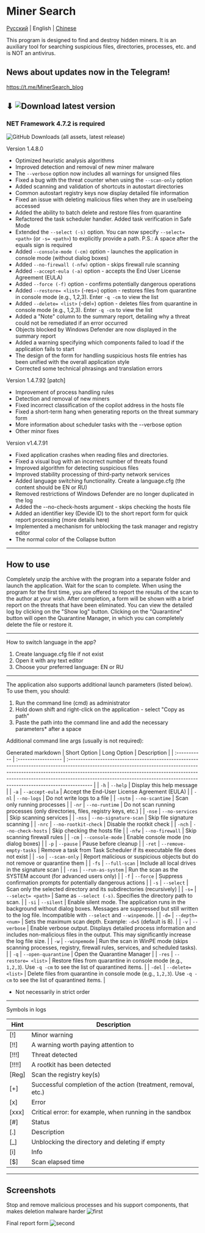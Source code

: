 # Miner Search

[Русский](README.ru.md) | English | [Chinese](README.cn.md)

This program is designed to find and destroy hidden miners.
It is an auxiliary tool for searching suspicious files, directories, processes, etc. and is NOT an antivirus.

## News about updates now in the Telegram!
https://t.me/MinerSearch_blog
## ⬇ ![Download latest version](https://github.com/BlendLog/MinerSearch/releases/latest)
### NET Framework 4.7.2 is required

![GitHub Downloads (all assets, latest release)](https://img.shields.io/github/downloads/BlendLog/MinerSearch/latest/total?logoColor=AA00F0&color=Navy)

Version 1.4.8.0

- Optimized heuristic analysis algorithms
- Improved detection and removal of new miner malware
- The `--verbose` option now includes all warnings for unsigned files
- Fixed a bug with the threat counter when using the `--scan-only` option
- Added scanning and validation of shortcuts in autostart directories
- Common autostart registry keys now display detailed file information
- Fixed an issue with deleting malicious files when they are in use/being accessed
- Added the ability to batch delete and restore files from quarantine
- Refactored the task scheduler handler. Added task verification in Safe Mode
- Extended the `--select (-s)` option. You can now specify `--select= <path>` (or `-s= <path>`) to explicitly provide a path. P.S.: A space after the equals sign is required
- Added `--console-mode (-cm)` option - launches the application in console mode (without dialog boxes)
- Added `--no-firewall (-nfw)` option - skips firewall rule scanning
- Added `--accept-eula (-a)` option - accepts the End User License Agreement (EULA)
- Added `--force (-f)` option - confirms potentially dangerous operations
- Added `--restore= <list>` (-res=) option - restores files from quarantine in console mode (e.g., 1,2,3). Enter `-q -cm` to view the list
- Added `--delete= <list>` (-del=) option - deletes files from quarantine in console mode (e.g., 1,2,3). Enter `-q -cm` to view the list
- Added a "Note" column to the summary report, detailing why a threat could not be remediated if an error occurred
- Objects blocked by Windows Defender are now displayed in the summary report
- Added a warning specifying which components failed to load if the application fails to start
- The design of the form for handling suspicious hosts file entries has been unified with the overall application style
- Corrected some technical phrasings and translation errors


Version 1.4.7.92 \[patch\]

- Improvement of process handling rules
- Detection and removal of new miners
- Fixed incorrect classification of the copilot address in the hosts file
- Fixed a short-term hang when generating reports on the threat summary form
- More information about scheduler tasks with the --verbose option
- Other minor fixes

Version v1.4.7.91

- Fixed application crashes when reading files and directories.
- Fixed a visual bug with an incorrect number of threats found
- Improved algorithm for detecting suspicious files
- Improved stability processing of third-party network services
- Added language switching functionality. Create a language.cfg (the content should be EN or RU)
- Removed restrictions of Windows Defender are no longer duplicated in the log
- Added the --no-check-hosts argument - skips checking the hosts file
- Added an identifier key (Devide ID) to the short report form for quick report processing (more details here)
- Implemented a mechanism for unblocking the task manager and registry editor
- The normal color of the Collapse button

-----------------------------------------

## How to use

Completely unzip the archive with the program into a separate folder and launch the application. Wait for the scan to complete. When using the program for the first time, you are offered to report the results of the scan to the author at your wish. After completion, a form will be shown with a brief report on the threats that have been eliminated. You can view the detailed log by clicking on the "Show log" button. Clicking on the "Quarantine" button will open the Quarantine Manager, in which you can completely delete the file or restore it.

----------------
How to switch language in the app?

1) Create language.cfg file if not exist
2) Open it with any text editor
3) Choose your preferred language: EN or RU

----------------

The application also supports additional launch parameters (listed below). To use them, you should:
1) Run the command line (cmd) as administrator
2) Hold down shift and right-click on the application - select "Copy as path"
3) Paste the path into the command line and add the necessary parameters* after a space

Additional command line args (usually is not required):

Generated markdown
| Short Option | Long Option         | Description                                                                                                                                                                                                                                                                                                                         |
| :----------- | :------------------ | :---------------------------------------------------------------------------------------------------------------------------------------------------------------------------------------------------------------------------------------------------------------------------------------------------------------------------------- |
| `-h`         | `--help`            | Display this help message                                                                                                                                                                                                                                                                                                           |
| `-a`         | `--accept-eula`     | Accept the End-User License Agreement (EULA)                                                                                                                                                                                                                                                                                        |
| `-nl`        | `--no-logs`         | Do not write logs to a file                                                                                                                                                                                                                                                                                                         |
| `-nstm`      | `--no-scantime`     | Scan only running processes                                                                                                                                                                                                                                                                                                         |
| `-nr`        | `--no-runtime`      | Do not scan running processes (only directories, files, registry keys, etc.)                                                                                                                                                                                                                                                        |
| `-nse`       | `--no-services`     | Skip scanning services                                                                                                                                                                                                                                                                                                              |
| `-nss`       | `--no-signature-scan` | Skip file signature scanning                                                                                                                                                                                                                                                                                                        |
| `-nrc`       | `--no-rootkit-check` | Disable the rootkit check                                                                                                                                                                                                                                                                                                           |
| `-nch`       | `--no-check-hosts` | Skip checking the hosts file                                                                                                                                                                                                                                                                                                        |
| `-nfw`       | `--no-firewall`     | Skip scanning firewall rules                                                                                                                                                                                                                                                                                                        |
| `-cm`        | `--console-mode`    | Enable console mode (no dialog boxes)                                                                                                                                                                                                                                                                                               |
| `-p`         | `--pause`           | Pause before cleanup                                                                                                                                                                                                                                                                                                                |
| `-ret`       | `--remove-empty-tasks` | Remove a task from Task Scheduler if its executable file does not exist                                                                                                                                                                                                                                                           |
| `-so`        | `--scan-only`       | Report malicious or suspicious objects but do not remove or quarantine them                                                                                                                                                                                                                                                         |
| `-fs`        | `--full-scan`       | Include all local drives in the signature scan                                                                                                                                                                                                                                                                                      |
| `-ras`       | `--run-as-system`   | Run the scan as the SYSTEM account (for advanced users only)                                                                                                                                                                                                                                                                        |
| `-f`         | `--force`           | Suppress confirmation prompts for potentially dangerous actions                                                                                                                                                                                                                                                                     |
| `-s`         | `--select`          | Scan only the selected directory and its subdirectories (recursively)                                                                                                                                                                                                                                                               |
| `-s=`        | `--select= <path>`  | Same as `--select (-s)`. Specifies the directory path to scan.                                                                                                                                                                                                                                                                      |
| `-si`        | `--silent`          | Enable silent mode. The application runs in the background without dialog boxes. Messages are suppressed but still written to the log file. Incompatible with `--select` and `--winpemode`.                                                                                                                                             |
| `-d=`        | `--depth=<num>`     | Sets the maximum scan depth. Example: `-d=5` (default is 8).                                                                                                                                                                                                                                                                        |
| `-v`         | `--verbose`         | Enable verbose output. Displays detailed process information and includes non-malicious files in the output. This may significantly increase the log file size.                                                                                                                                                                   |
| `-w`         | `--winpemode`       | Run the scan in WinPE mode (skips scanning processes, registry, firewall rules, services, and scheduled tasks).                                                                                                                                                                                                                   |
| `-q`         | `--open-quarantine` | Open the Quarantine Manager                                                                                                                                                                                                                                                                                                         |
| `-res`       | `--restore= <list>` | Restore files from quarantine in console mode (e.g., `1,2,3`). Use `-q -cm` to see the list of quarantined items.                                                                                                                                                                                                                    |
| `-del`       | `--delete= <list>` | Delete files from quarantine in console mode (e.g., `1,2,3`). Use `-q -cm` to see the list of quarantined items.                                                                                                                                                                                                                      |


* Not necessarily in strict order
--------------------------------------------------------------

Symbols in logs

| Hint | Description |
|-----------|----------|
|    [!] | Minor warning |
| [!!] | A warning worth paying attention to |
|  [!!!] | Threat detected |
| [!!!!] | A rootkit has been detected |
| [Reg] | Scan the registry key(s) |
|    [+] | Successful completion of the action (treatment, removal, etc.) |
|    [x] | Error |
| [xxx] | Critical error: for example, when running in the sandbox |
|    [#] | Status |
| [.] | Description |
|    [_] | Unblocking the directory and deleting if empty |
| [i] | Info |
|    [$] | Scan elapsed time |

----------------------------

## Screenshots
Stop and remove malicious processes and his support components, that makes deletion malware harder
![first](https://github.com/user-attachments/assets/29828484-6d57-4e71-ad5c-641913ce34f7)

Final report form
![second](https://github.com/user-attachments/assets/309e7625-bc57-4b80-9052-4805c33f9486)


